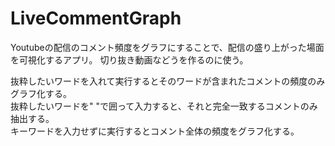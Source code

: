 # LiveCommentGraph
Youtubeの配信のコメント頻度をグラフにすることで、配信の盛り上がった場面を可視化するアプリ。
切り抜き動画などうを作るのに使う。

抜粋したいワードを入れて実行するとそのワードが含まれたコメントの頻度のみグラフ化する。</br>
抜粋したいワードを" "で囲って入力すると、それと完全一致するコメントのみ抽出する。</br>
キーワードを入力せずに実行するとコメント全体の頻度をグラフ化する。
